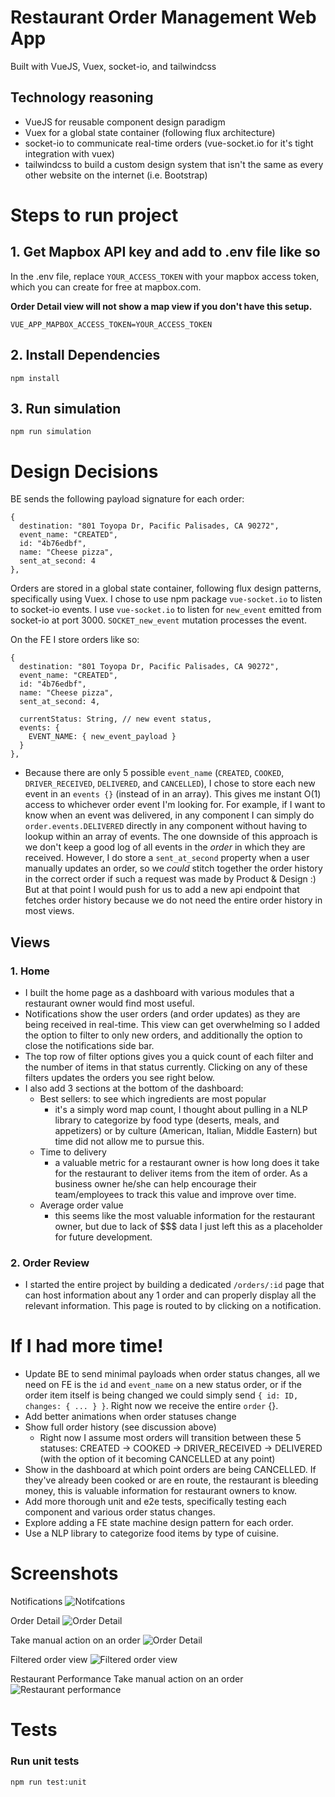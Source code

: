 # Restaurant Order Management Web App
Built with VueJS, Vuex, socket-io, and tailwindcss

## Technology reasoning
- VueJS for reusable component design paradigm
- Vuex for a global state container (following flux architecture)
- socket-io to communicate real-time orders (vue-socket.io for it's tight integration with vuex)
- tailwindcss to build a custom design system that isn't the same as every other website on the internet (i.e. Bootstrap)


# Steps to run project
## 1. Get Mapbox API key and add to .env file like so
In the .env file, replace `YOUR_ACCESS_TOKEN` with your mapbox access token, which you can create for free at mapbox.com.

**Order Detail view will not show a map view if you don't have this setup.**
```
VUE_APP_MAPBOX_ACCESS_TOKEN=YOUR_ACCESS_TOKEN
```

## 2. Install Dependencies
```
npm install
```

## 3. Run simulation
```
npm run simulation
```



# Design Decisions
BE sends the following payload signature for each order:
```
{
  destination: "801 Toyopa Dr, Pacific Palisades, CA 90272",
  event_name: "CREATED",
  id: "4b76edbf",
  name: "Cheese pizza",
  sent_at_second: 4
},
```

Orders are stored in a global state container, following flux design patterns, specifically using Vuex. I chose to use npm package `vue-socket.io` to listen to socket-io events. I use `vue-socket.io` to listen for `new_event` emitted from socket-io at port 3000. `SOCKET_new_event` mutation processes the event.

On the FE I store orders like so:
```
{
  destination: "801 Toyopa Dr, Pacific Palisades, CA 90272",
  event_name: "CREATED",
  id: "4b76edbf",
  name: "Cheese pizza",
  sent_at_second: 4,

  currentStatus: String, // new event status,
  events: {
    EVENT_NAME: { new_event_payload }
  }
},

```
- Because there are only 5 possible `event_name` (`CREATED`, `COOKED`, `DRIVER_RECEIVED`, `DELIVERED`, and `CANCELLED`), I chose to store each new event in an `events {}` (instead of in an array). This gives me instant O(1) access to whichever order event I'm looking for. For example, if I want to know when an event was delivered, in any component I can simply do `order.events.DELIVERED` directly in any component without having to lookup within an array of events. The one downside of this approach is we don't keep a good log of all events in the _order_ in which they are received. However, I do store a `sent_at_second` property when a user manually updates an order, so we *could* stitch together the order history in the correct order if such a request was made by Product & Design :) But at that point I would push for us to add a new api endpoint that fetches order history because we do not need the entire order history in most views.

## Views
### 1. Home
  - I built the home page as a dashboard with various modules that a restaurant owner would find most useful.
  - Notifications show the user orders (and order updates) as they are being received in real-time. This view can get overwhelming so I added the option to filter to only new orders, and additionally the option to close the notifications side bar.
  - The top row of filter options gives you a quick count of each filter and the number of items in that status currently. Clicking on any of these filters updates the orders you see right below.
  - I also add 3 sections at the bottom of the dashboard:
    - Best sellers: to see which ingredients are most popular
      - it's a simply word map count, I thought about pulling in a NLP library to categorize by food type (deserts, meals, and appetizers) or by culture (American, Italian, Middle Eastern) but time did not allow me to pursue this.
    - Time to delivery
      - a valuable metric for a restaurant owner is how long does it take for the restaurant to deliver items from the item of order. As a business owner he/she can help encourage their team/employees to track this value and improve over time.
    - Average order value
      - this seems like the most valuable information for the restaurant owner, but due to lack of $$$ data I just left this as a placeholder for future development.

### 2. Order Review
  - I started the entire project by building a dedicated `/orders/:id` page that can host information about any 1 order and can properly display all the relevant information. This page is routed to by clicking on a notification.



# If I had more time!
- Update BE to send minimal payloads when order status changes, all we need on FE is the `id` and `event_name` on a new status order, or if the order item itself is being changed we could simply send `{ id: ID, changes: { ... } }`. Right now we receive the entire `order` {}.
- Add better animations when order statuses change
- Show full order history (see discussion above)
  - Right now I assume most orders will transition between these 5 statuses: CREATED -> COOKED -> DRIVER_RECEIVED -> DELIVERED (with the option of it becoming CANCELLED at any point)
- Show in the dashboard at which point orders are being CANCELLED. If they've already been cooked or are en route, the restaurant is bleeding money, this is valuable information for restaurant owners to know.
- Add more thorough unit and e2e tests, specifically testing each component and various order status changes.
- Explore adding a FE state machine design pattern for each order.
- Use a NLP library to categorize food items by type of cuisine.



# Screenshots
Notifications
![Notifcations](/screenshots/Notifications.png?raw=true)

Order Detail
![Order Detail](/screenshots/OrderDetail.png?raw=true)

Take manual action on an order
![Order Detail](/screenshots/OrderDetail_DropDown.png?raw=true)

Filtered order view
![Filtered order view](/screenshots/FilteredOrders.png?raw=true)

Restaurant Performance
Take manual action on an order
![Restaurant performance](/screenshots/Performance_Data.png?raw=true)



# Tests
### Run unit tests
```
npm run test:unit
```